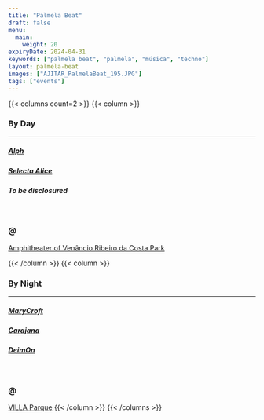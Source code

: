```yaml
---
title: "Palmela Beat"
draft: false
menu:
  main:
    weight: 20
expiryDate: 2024-04-31
keywords: ["palmela beat", "palmela", "música", "techno"]
layout: palmela-beat
images: ["AJITAR_PalmelaBeat_195.JPG"]
tags: ["events"]
---
```


{{< columns count=2 >}} {{< column >}}

### By Day
---
##### [Alph](https://www.mixcloud.com/ruipedroalferespedro/)
##### [Selecta Alice](https://soundcloud.com/selecta-alice)
##### To be disclosured
<br>

### @

[Amphitheater of Venâncio Ribeiro da Costa Park](https://maps.app.goo.gl/dwMcLqkhZEHuAcg16)

{{< /column >}} {{< column >}}
### By Night
---
##### [MaryCroft](https://soundcloud.com/marycroft-macedo)
##### [Carajana](https://soundcloud.com/cajaranamusic)
##### [DeimOn](https://soundcloud.com/dj-deimon)
<br>

### @ 

[VILLA Parque](https://maps.app.goo.gl/nK2AqJphFurYeuYH6)
{{< /column >}} {{< /columns >}}



